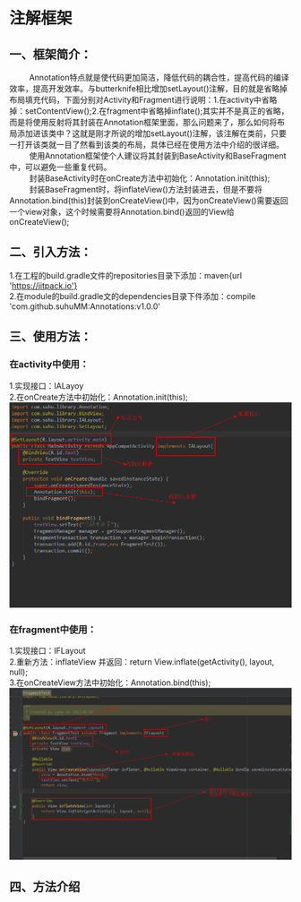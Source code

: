 # 注解框架

## 一、框架简介：
&nbsp;&nbsp;&nbsp;&nbsp;&nbsp;&nbsp;&nbsp;&nbsp;   Annotation特点就是使代码更加简洁，降低代码的耦合性，提高代码的编译效率，提高开发效率。与butterknife相比增加setLayout()注解，目的就是省略掉布局填充代码，下面分别对Activity和Fragment进行说明：1.在activity中省略掉：setContentView();2.在fragment中省略掉inflate();其实并不是真正的省略，而是将使用反射将其封装在Annotation框架里面，那么问题来了，那么如何将布局添加进该类中？这就是刚才所说的增加setLayout()注解，该注解在类前，只要一打开该类就一目了然看到该类的布局，具体已经在使用方法中介绍的很详细。<br/>
&nbsp;&nbsp;&nbsp;&nbsp;&nbsp;&nbsp;&nbsp;&nbsp;  使用Annotation框架使个人建议将其封装到BaseActivity和BaseFragment中，可以避免一些重复代码。<br/>
&nbsp;&nbsp;&nbsp;&nbsp;&nbsp;&nbsp;&nbsp;&nbsp;  封装BaseActivity时在onCreate方法中初始化：Annotation.init(this);<br/>
&nbsp;&nbsp;&nbsp;&nbsp;&nbsp;&nbsp;&nbsp;&nbsp;  封装BaseFragment时，将inflateView()方法封装进去，但是不要将Annotation.bind(this)封装到onCreateView()中，因为onCreateView()需要返回一个view对象，这个时候需要将Annotation.bind()返回的View给onCreateView();<br/>




## 二、引入方法：
1.在工程的build.gradle文件的repositories目录下添加：maven{url 'https://jitpack.io'}<br/>
2.在module的build.gradle文的dependencies目录下件添加：compile 'com.github.suhuMM:Annotations:v1.0.0'<br/>

## 三、使用方法：
### 在activity中使用：<br/>
1.实现接口：IALayoy <br/>
2.在onCreate方法中初始化：Annotation.init(this);<br/>
![](https://github.com/suhuMM/Annotations/raw/master/image/activity.png)<br/>

### 在fragment中使用：<br/>
1.实现接口：IFLayout <br/>
2.重新方法：inflateView 并返回：return View.inflate(getActivity(), layout, null); <br/>
3.在onCreateView方法中初始化：Annotation.bind(this); <br/>
![](https://github.com/suhuMM/Annotations/raw/master/image/fragment.png)<br/>
## 四、方法介绍
